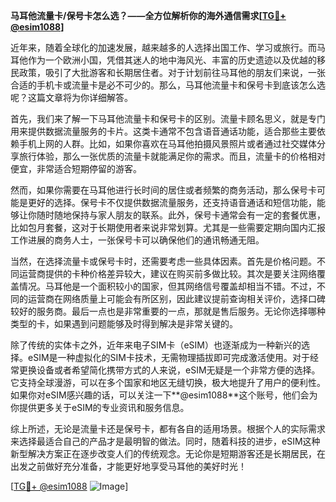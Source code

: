 **马耳他流量卡/保号卡怎么选？——全方位解析你的海外通信需求[[TG💪+ @esim1088](https://t.me/s/esim1088)]**

近年来，随着全球化的加速发展，越来越多的人选择出国工作、学习或旅行。而马耳他作为一个欧洲小国，凭借其迷人的地中海风光、丰富的历史遗迹以及优越的移民政策，吸引了大批游客和长期居住者。对于计划前往马耳他的朋友们来说，一张合适的手机卡或流量卡是必不可少的。那么，马耳他流量卡和保号卡到底该怎么选呢？这篇文章将为你详细解答。

首先，我们来了解一下马耳他流量卡和保号卡的区别。流量卡顾名思义，就是专门用来提供数据流量服务的卡片。这类卡通常不包含语音通话功能，适合那些主要依赖手机上网的人群。比如，如果你喜欢在马耳他拍摄风景照片或者通过社交媒体分享旅行体验，那么一张优质的流量卡就能满足你的需求。而且，流量卡的价格相对便宜，非常适合短期停留的游客。

然而，如果你需要在马耳他进行长时间的居住或者频繁的商务活动，那么保号卡可能是更好的选择。保号卡不仅提供数据流量服务，还支持语音通话和短信功能，能够让你随时随地保持与家人朋友的联系。此外，保号卡通常会有一定的套餐优惠，比如包月套餐，这对于长期使用者来说非常划算。尤其是一些需要定期向国内汇报工作进展的商务人士，一张保号卡可以确保他们的通讯畅通无阻。

当然，在选择流量卡或保号卡时，还需要考虑一些具体因素。首先是价格问题。不同运营商提供的卡种价格差异较大，建议在购买前多做比较。其次是要关注网络覆盖情况。马耳他是一个面积较小的国家，但其网络信号覆盖却相当不错。不过，不同的运营商在网络质量上可能会有所区别，因此建议提前查询相关评价，选择口碑较好的服务商。最后一点也是非常重要的一点，那就是售后服务。无论你选择哪种类型的卡，如果遇到问题能够及时得到解决是非常关键的。

除了传统的实体卡之外，近年来电子SIM卡（eSIM）也逐渐成为一种新兴的选择。eSIM是一种虚拟化的SIM卡技术，无需物理插拔即可完成激活使用。对于经常更换设备或者希望简化携带方式的人来说，eSIM无疑是一个非常方便的选择。它支持全球漫游，可以在多个国家和地区无缝切换，极大地提升了用户的便利性。如果你对eSIM感兴趣的话，可以关注一下**@esim1088**这个账号，他们会为你提供更多关于eSIM的专业资讯和服务信息。

综上所述，无论是流量卡还是保号卡，都有各自的适用场景。根据个人的实际需求来选择最适合自己的产品才是最明智的做法。同时，随着科技的进步，eSIM这种新型解决方案正在逐步改变人们的传统观念。无论你是短期游客还是长期居民，在出发之前做好充分准备，才能更好地享受马耳他的美好时光！

[[TG💪+ @esim1088](https://t.me/s/esim1088) ![Image](https://i.postimg.cc/4NQfJmqS/Snipaste-2025-05-13-00-14-12.png)]